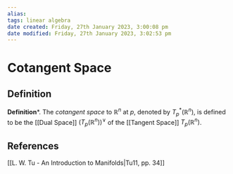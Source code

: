 ```yaml
---
alias: 
tags: linear algebra
date created: Friday, 27th January 2023, 3:00:08 pm
date modified: Friday, 27th January 2023, 3:02:53 pm
---
```

# Cotangent Space

## Definition

**Definition***. The _cotangent space_ to $\mathbb{R}^n$ at $p$, denoted by $T^*_p (\mathbb{R}^n)$, is defined to be the [[Dual Space]] $(T_p (\mathbb{R}^n))^∨$ of the [[Tangent Space]] $T_p (\mathbb{R}^n)$.

## References

[[L. W. Tu - An Introduction to Manifolds|Tu11, pp. 34]]